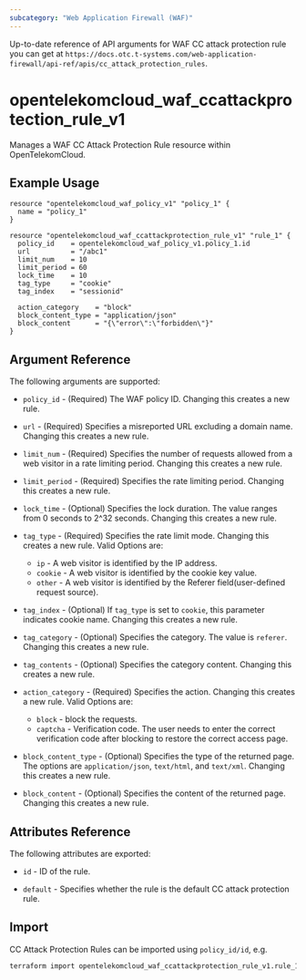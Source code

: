 ```yaml
---
subcategory: "Web Application Firewall (WAF)"
---
```


Up-to-date reference of API arguments for WAF CC attack protection rule you can get at
`https://docs.otc.t-systems.com/web-application-firewall/api-ref/apis/cc_attack_protection_rules`.

# opentelekomcloud_waf_ccattackprotection_rule_v1

Manages a WAF CC Attack Protection Rule resource within OpenTelekomCloud.

## Example Usage

```hcl
resource "opentelekomcloud_waf_policy_v1" "policy_1" {
  name = "policy_1"
}

resource "opentelekomcloud_waf_ccattackprotection_rule_v1" "rule_1" {
  policy_id    = opentelekomcloud_waf_policy_v1.policy_1.id
  url          = "/abc1"
  limit_num    = 10
  limit_period = 60
  lock_time    = 10
  tag_type     = "cookie"
  tag_index    = "sessionid"

  action_category    = "block"
  block_content_type = "application/json"
  block_content      = "{\"error\":\"forbidden\"}"
}
```

## Argument Reference

The following arguments are supported:

* `policy_id` - (Required) The WAF policy ID. Changing this creates a new rule.

* `url` - (Required) Specifies a misreported URL excluding a domain name. Changing this creates a new rule.

* `limit_num` - (Required) Specifies the number of requests allowed from a web visitor in a rate limiting period. Changing this creates a new rule.

* `limit_period` - (Required) Specifies the rate limiting period. Changing this creates a new rule.

* `lock_time` - (Optional) Specifies the lock duration. The value ranges from 0 seconds to 2^32 seconds. Changing this creates a new rule.

* `tag_type` - (Required) Specifies the rate limit mode. Changing this creates a new rule. Valid Options are:
  * `ip` - A web visitor is identified by the IP address.
  * `cookie` - A web visitor is identified by the cookie key value.
  * `other` - A web visitor is identified by the Referer field(user-defined request source).

* `tag_index` - (Optional) If `tag_type` is set to `cookie`, this parameter indicates cookie name. Changing this creates a new rule.

* `tag_category` - (Optional) Specifies the category. The value is `referer`. Changing this creates a new rule.

* `tag_contents` - (Optional) Specifies the category content. Changing this creates a new rule.

* `action_category` - (Required) Specifies the action. Changing this creates a new rule. Valid Options are:
  * `block` - block the requests.
  * `captcha` - Verification code. The user needs to enter the correct verification code after blocking to restore the correct access page.

* `block_content_type` - (Optional) Specifies the type of the returned page. The options are `application/json`, `text/html`, and `text/xml`. Changing this creates a new rule.

* `block_content` - (Optional) Specifies the content of the returned page. Changing this creates a new rule.


## Attributes Reference

The following attributes are exported:

* `id` -  ID of the rule.

* `default` - Specifies whether the rule is the default CC attack protection rule.

## Import

CC Attack Protection Rules can be imported using `policy_id/id`, e.g.

```sh
terraform import opentelekomcloud_waf_ccattackprotection_rule_v1.rule_1 ff95e71c8ae74eba9887193ab22c5757/b39f3a5a1b4f447a8030f0b0703f47f5
```
